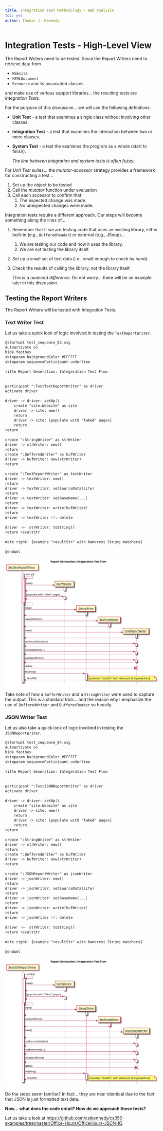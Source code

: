 ```yaml
---
title: Integration Test Methodology - Web Analysis
toc: yes
author: Thomas J. Kennedy
---
```



# Integration Tests - High-Level View

The Report Writers need to be tested. Since the Report Writers need to retrieve
data from

  - `Website`
  - `HTMLDocument`
  - `Resource` and its associated classes

and make use of various support libraries... the resulting tests are
*Integration Tests*.

For the purpose of this discussion... we will use the following definitions:

  - **Unit Test** - a test that examines a single class without involving other
    classes.

  - **Integration Test** - a test that examines the interaction between two or
    more classes.

  - **System Test** - a test the examines the program as a whole (start to
    finish).

    *The line between integration and system tests is often fuzzy.*

For *Unit Test* suites... the *mutator-accessor* strategy provides a framework for
constructing a test...
 
  1. Set up the object to be tested
  2. Call the *mutator* function under evaluation
  3. Call each accessor to confirm that:
      1. The expected change was made.
      2. No unexpected changes were made.

Integration tests require a different approach. Our steps will become something
along the lines of...

  1. Remember that if we are testing code that uses an existing library, either
     built-in (e.g., `BufferedReader`) or external (e.g., JSoup)...

     1. We are testing our code and how it uses the library.
     2. We are not testing the library itself.

  2. Set up a small set of test data (i.e., small enough to check by hand).

  3. Check the results of calling the library, not the library itself.

     *This is a nuanced difference.* Do not worry... there will be an example
     later in this discussion.



## Testing the Report Writers

The Report Writers will be tested with Integration Tests.


### Text Writer Test

Let us take a quick look of logic involved in testing the `TextReportWriter`.

```plantuml
@startuml test_sequence_03.svg
autoactivate on
hide footbox
skinparam backgroundColor #FFFFFF
skinparam sequenceParticipant underline

title Report Generation: Integeration Test Flow


participant ":TestTextReportWriter" as driver
activate driver

driver -> driver: setUp()
    create "site:Website" as site
    driver -> site: new()
    return
    driver -> site: [populate with "faked" pages]
    return
return

create ":StringWriter" as strWriter
driver -> strWriter: new()
return
create ":BufferedWriter" as bufWriter
driver -> bufWriter: new(strWriter)
return

create ":TextReportWriter" as textWriter
driver -> textWriter: new()
return
driver -> textWriter: setSourceData(site)
return
driver -> textWriter: setBaseName(...)
return
driver -> textWriter: write(bufWriter)
return
driver -> textWriter !!: delete

driver ->  strWriter: toString()
return resultStr

note right: [examine "resultStr" with Hamcrest String matchers]

@enduml
```

![](test_sequence_03.svg)

Take note of how a `BufferWriter` and a `StringWriter` were used to capture the
output. This is a standard trick... and the reason why I emphasize the use of
`BufferedWriter` and `BufferedReader` so heavily.


### JSON Writer Test

Let us also take a quick look of logic involved in testing the
`JSONReportWriter`.

```plantuml
@startuml test_sequence_04.svg
autoactivate on
hide footbox
skinparam backgroundColor #FFFFFF
skinparam sequenceParticipant underline

title Report Generation: Integeration Test Flow


participant ":TestJSONReportWriter" as driver
activate driver

driver -> driver: setUp()
    create "site:Website" as site
    driver -> site: new()
    return
    driver -> site: [populate with "faked" pages]
    return
return

create ":StringWriter" as strWriter
driver -> strWriter: new()
return
create ":BufferedWriter" as bufWriter
driver -> bufWriter: new(strWriter)
return

create ":JSONReportWriter" as jsonWriter
driver -> jsonWriter: new()
return
driver -> jsonWriter: setSourceData(site)
return
driver -> jsonWriter: setBaseName(...)
return
driver -> jsonWriter: write(bufWriter)
return
driver -> jsonWriter !!: delete

driver ->  strWriter: toString()
return resultStr

note right: [examine "resultStr" with Hamcrest String matchers]

@enduml
```

![](test_sequence_04.svg)

Do the steps seem familiar? In fact... they are near identical due to the fact
that JSON is just formatted text data.

**Now... what does the code entail? How do we approach these tests?**

Let us take a look at
<https://github.com/cstkennedy/cs350-examples/tree/master/Office-Hours/OfficeHours-JSON-IO>.
